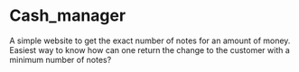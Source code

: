 # Cash_manager
 A simple website to get the exact number of notes for an amount of money.
 Easiest way to know how can one return the change to the customer with a minimum number of notes?